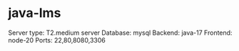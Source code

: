 # java-lms

Server type: T2.medium server
Database: mysql 
Backend: java-17
Frontend: node-20
Ports: 22,80,8080,3306
